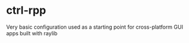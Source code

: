 # ctrl-rpp
 Very basic configuration used as a starting point for cross-platform GUI apps built with raylib
